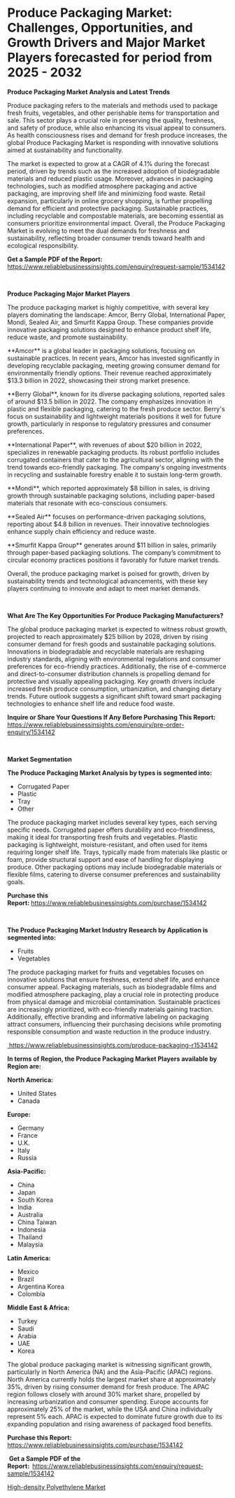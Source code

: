 <p><h1>Produce Packaging Market: Challenges, Opportunities, and Growth Drivers and Major Market Players forecasted for period from 2025 - 2032</h1></p><p><strong>Produce Packaging Market Analysis and Latest Trends</strong></p>
<p><p>Produce packaging refers to the materials and methods used to package fresh fruits, vegetables, and other perishable items for transportation and sale. This sector plays a crucial role in preserving the quality, freshness, and safety of produce, while also enhancing its visual appeal to consumers. As health consciousness rises and demand for fresh produce increases, the global Produce Packaging Market is responding with innovative solutions aimed at sustainability and functionality.</p><p>The market is expected to grow at a CAGR of 4.1% during the forecast period, driven by trends such as the increased adoption of biodegradable materials and reduced plastic usage. Moreover, advances in packaging technologies, such as modified atmosphere packaging and active packaging, are improving shelf life and minimizing food waste. Retail expansion, particularly in online grocery shopping, is further propelling demand for efficient and protective packaging. Sustainable practices, including recyclable and compostable materials, are becoming essential as consumers prioritize environmental impact. Overall, the Produce Packaging Market is evolving to meet the dual demands for freshness and sustainability, reflecting broader consumer trends toward health and ecological responsibility.</p></p>
<p><strong>Get a Sample PDF of the Report:&nbsp;</strong> <a href="https://www.reliablebusinessinsights.com/enquiry/request-sample/1534142?utm_campaign=2735&utm_medium=2&utm_source=Github&utm_content=ia&utm_term=31032025&utm_id=produce-packaging">https://www.reliablebusinessinsights.com/enquiry/request-sample/1534142</a></p>
<p>&nbsp;</p>
<p><strong>Produce Packaging Major Market Players</strong></p>
<p><p>The produce packaging market is highly competitive, with several key players dominating the landscape: Amcor, Berry Global, International Paper, Mondi, Sealed Air, and Smurfit Kappa Group. These companies provide innovative packaging solutions designed to enhance product shelf life, reduce waste, and promote sustainability.</p><p>**Amcor** is a global leader in packaging solutions, focusing on sustainable practices. In recent years, Amcor has invested significantly in developing recyclable packaging, meeting growing consumer demand for environmentally friendly options. Their revenue reached approximately $13.3 billion in 2022, showcasing their strong market presence.</p><p>**Berry Global**, known for its diverse packaging solutions, reported sales of around $13.5 billion in 2022. The company emphasizes innovation in plastic and flexible packaging, catering to the fresh produce sector. Berry's focus on sustainability and lightweight materials positions it well for future growth, particularly in response to regulatory pressures and consumer preferences.</p><p>**International Paper**, with revenues of about $20 billion in 2022, specializes in renewable packaging products. Its robust portfolio includes corrugated containers that cater to the agricultural sector, aligning with the trend towards eco-friendly packaging. The company's ongoing investments in recycling and sustainable forestry enable it to sustain long-term growth.</p><p>**Mondi**, which reported approximately $8 billion in sales, is driving growth through sustainable packaging solutions, including paper-based materials that resonate with eco-conscious consumers. </p><p>**Sealed Air** focuses on performance-driven packaging solutions, reporting about $4.8 billion in revenues. Their innovative technologies enhance supply chain efficiency and reduce waste.</p><p>**Smurfit Kappa Group** generates around $11 billion in sales, primarily through paper-based packaging solutions. The company’s commitment to circular economy practices positions it favorably for future market trends.</p><p>Overall, the produce packaging market is poised for growth, driven by sustainability trends and technological advancements, with these key players continuing to innovate and adapt to meet market demands.</p></p>
<p>&nbsp;</p>
<p><strong>What Are The Key Opportunities For Produce Packaging Manufacturers?</strong></p>
<p><p>The global produce packaging market is expected to witness robust growth, projected to reach approximately $25 billion by 2028, driven by rising consumer demand for fresh goods and sustainable packaging solutions. Innovations in biodegradable and recyclable materials are reshaping industry standards, aligning with environmental regulations and consumer preferences for eco-friendly practices. Additionally, the rise of e-commerce and direct-to-consumer distribution channels is propelling demand for protective and visually appealing packaging. Key growth drivers include increased fresh produce consumption, urbanization, and changing dietary trends. Future outlook suggests a significant shift toward smart packaging technologies to enhance shelf life and reduce food waste.</p></p>
<p><strong>Inquire or Share Your Questions If Any Before Purchasing This Report:</strong> <a href="https://www.reliablebusinessinsights.com/enquiry/pre-order-enquiry/1534142?utm_campaign=2735&utm_medium=2&utm_source=Github&utm_content=ia&utm_term=31032025&utm_id=produce-packaging">https://www.reliablebusinessinsights.com/enquiry/pre-order-enquiry/1534142</a></p>
<p>&nbsp;</p>
<p><strong>Market Segmentation</strong></p>
<p><strong>The Produce Packaging Market Analysis by types is segmented into:</strong></p>
<p><ul><li>Corrugated Paper</li><li>Plastic</li><li>Tray</li><li>Other</li></ul></p>
<p><p>The produce packaging market includes several key types, each serving specific needs. Corrugated paper offers durability and eco-friendliness, making it ideal for transporting fresh fruits and vegetables. Plastic packaging is lightweight, moisture-resistant, and often used for items requiring longer shelf life. Trays, typically made from materials like plastic or foam, provide structural support and ease of handling for displaying produce. Other packaging options may include biodegradable materials or flexible films, catering to diverse consumer preferences and sustainability goals.</p></p>
<p><strong>Purchase this Report:&nbsp;</strong><a href="https://www.reliablebusinessinsights.com/purchase/1534142?utm_campaign=2735&utm_medium=2&utm_source=Github&utm_content=ia&utm_term=31032025&utm_id=produce-packaging">https://www.reliablebusinessinsights.com/purchase/1534142</a></p>
<p>&nbsp;</p>
<p><strong>The Produce Packaging Market Industry Research by Application is segmented into:</strong></p>
<p><ul><li>Fruits</li><li>Vegetables</li></ul></p>
<p><p>The produce packaging market for fruits and vegetables focuses on innovative solutions that ensure freshness, extend shelf life, and enhance consumer appeal. Packaging materials, such as biodegradable films and modified atmosphere packaging, play a crucial role in protecting produce from physical damage and microbial contamination. Sustainable practices are increasingly prioritized, with eco-friendly materials gaining traction. Additionally, effective branding and informative labeling on packaging attract consumers, influencing their purchasing decisions while promoting responsible consumption and waste reduction in the produce industry.</p></p>
<p><a href="https://www.reliablebusinessinsights.com/produce-packaging-r1534142?utm_campaign=2735&utm_medium=2&utm_source=Github&utm_content=ia&utm_term=31032025&utm_id=produce-packaging">&nbsp;https://www.reliablebusinessinsights.com/produce-packaging-r1534142</a></p>
<p><strong>In terms of Region, the Produce Packaging Market Players available by Region are:</strong></p>
<p>
    <p> <strong> North America: </strong>
        <ul>
            <li>United States</li>
            <li>Canada</li>
        </ul>
        </p> 
    <p> <strong> Europe: </strong>
        <ul>
            <li>Germany</li>
            <li>France</li>
            <li>U.K.</li>
            <li>Italy</li>
            <li>Russia</li>
        </ul>
        </p> 
    <p> <strong> Asia-Pacific: </strong>
        <ul>
            <li>China</li>
            <li>Japan</li>
            <li>South Korea</li>
            <li>India</li>
            <li>Australia</li>
            <li>China Taiwan</li>
            <li>Indonesia</li>
            <li>Thailand</li>
            <li>Malaysia</li>
        </ul>
        </p> 
    <p> <strong> Latin America: </strong>
        <ul>
            <li>Mexico</li>
            <li>Brazil</li>
            <li>Argentina Korea</li>
            <li>Colombia</li>
        </ul>
        </p> 
    <p> <strong> Middle East & Africa: </strong>
        <ul>
            <li>Turkey</li>
            <li>Saudi</li>
            <li>Arabia</li>
            <li>UAE</li>
            <li>Korea</li>
        </ul>
    </p>
    </p>
<p><p>The global produce packaging market is witnessing significant growth, particularly in North America (NA) and the Asia-Pacific (APAC) regions. North America currently holds the largest market share at approximately 35%, driven by rising consumer demand for fresh produce. The APAC region follows closely with around 30% market share, propelled by increasing urbanization and consumer spending. Europe accounts for approximately 25% of the market, while the USA and China individually represent 5% each. APAC is expected to dominate future growth due to its expanding population and rising awareness of packaged food benefits.</p></p>
<p><strong>Purchase this Report: </strong><a href="https://www.reliablebusinessinsights.com/purchase/1534142?utm_campaign=2735&utm_medium=2&utm_source=Github&utm_content=ia&utm_term=31032025&utm_id=produce-packaging">https://www.reliablebusinessinsights.com/purchase/1534142</a></p>
<p>&nbsp;<strong>Get a Sample PDF of the Report:&nbsp;&nbsp;</strong><a href="https://www.reliablebusinessinsights.com/enquiry/request-sample/1534142?utm_campaign=2735&utm_medium=2&utm_source=Github&utm_content=ia&utm_term=31032025&utm_id=produce-packaging">https://www.reliablebusinessinsights.com/enquiry/request-sample/1534142</a></p>
<p><strong></strong></p>
<p><p><a href="https://github.com/iroldilom/Market-Research-Report-List-1/blob/main/high-density-polyethylene-market.md?utm_campaign=2735&utm_medium=2&utm_source=Github&utm_content=ia&utm_term=31032025&utm_id=produce-packaging">High-density Polyethylene Market</a></p></p>